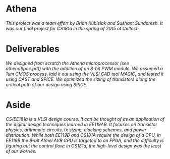 # Athena
###### This project was a team effort by Brian Kubisiak and Sushant Sundaresh. It was our final project for CS181a in the spring of 2015 at Caltech. 

# Deliverables
###### We designed from scratch the Athena microprocessor (see athenaSpec.pdf) with the addition of an 8-bit PWM module. We assumed a 1um CMOS process, laid it out using the VLSI CAD tool MAGIC, and tested it using CAST and SPICE. We optimized the sizing of transistors along the critical path of our design using SPICE. 

# Aside
###### CS/EE181a is a VLSI design course. It can be thought of as an application of the digital design techniques learned in EE119AB. It focuses on transistor physics, arithmetic circuits, tx sizing, clocking schemes, and power distribution. While both EE119B and CS181A require the design of a CPU, in EE119B the 8-bit Atmel AVR CPU is targeted to an FPGA, and the difficulty is figuring out the control flow; in CS181a, the high-level design was the least of our worries.


